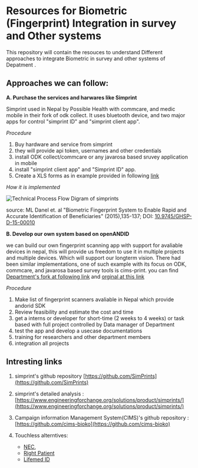# Resources for Biometric (Fingerprint) Integration in survey and Other systems 

This repository will contain the resouces to understand Different approaches to integrate Biometric in survey and other systems of Depatment .


## Approaches we can follow:
**A. Purchase the services and harwares like Simprint** 

Simprint used in Nepal by Possible Health with commcare, and medic mobile in their fork of odk collect. It uses bluetooth device, and two major apps for control "simprint ID" and "simprint client app". 

*Procedure* 
1. Buy hardware and service from simprint
2. they will provide api token, usernames and other credentials 
3. install ODK collect/commcare or any javarosa based sruvey application in mobile 
4. install "simprint client app" and "Simprint ID" app. 
5. Create a XLS forms as in example provided in following [link](https://docs.google.com/spreadsheets/d/1z-hBSwQ646KnL7tz3GPt8PH0WLWL0H1RzcouqFhThgA/edit#gid=1591872452)

*How it is implemented*

![Technical Process Flow Digram of simprints](/images/simprint_1.jpg, "Danel et. al 2015") 

source: ML Danel et. al "Biometric Fingerprint System to Enable Rapid and Accurate Identification of Beneficiaries" (2015),135-137; DOI: [10.9745/GHSP-D-15-00010]( https://doi.org/10.9745/GHSP-D-15-00010)

**B. Develop our own system based on openANDID** 

we can build our own fingerprint scanning app with support for avaliable devices in nepal, this will provide us freedom to use it in multiple projects and multiple devices. Which will support our longterm vision. 
There had been similar implementations, one of such example with its focus on ODK, commcare, and javarosa based survey tools is cims-print. you can find [Department's fork at following link](https://github.com/dhdcp/cims-prints) and [orginal at this link](https://github.com/cims-bioko/cims-prints) 

*Procedure*
1. Make list of fingerprint scanners avaliable in Nepal which provide andorid SDK
2. Review feasibility and estimate the cost and time 
3. get a interns or developer for short-time (2 weeks to 4 weeks) or task based with full project controlled by Data manager of Department 
4. test the app and develop a usecase documentations 
5. training for researchers and other department members 
6. integration all projects


## Intresting links

1. simprint's github repository [https://github.com/SimPrints](https://github.com/SimPrints)
2. simprint's detailed analysis : [https://www.engineeringforchange.org/solutions/product/simprints/](https://www.engineeringforchange.org/solutions/product/simprints/)
3. Campaign information Management System(CIMS)'s github repository : [https://github.com/cims-bioko](https://github.com/cims-bioko)
4. Touchless alterntives:

	- [NEC](), 
	- [Right Patient](https://www.rightpatient.com/medical-identity-theft/)
	- [Lifemed ID](https://lifemedid.com/our-solutions/patient-identification)

